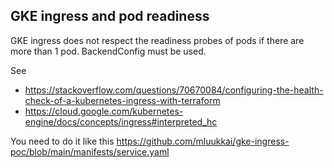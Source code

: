 ## GKE ingress and pod readiness

GKE ingress does not respect the readiness probes of pods if there are more than 1 pod. BackendConfig must be used.

See 
- https://stackoverflow.com/questions/70670084/configuring-the-health-check-of-a-kubernetes-ingress-with-terraform
- https://cloud.google.com/kubernetes-engine/docs/concepts/ingress#interpreted_hc

You need to do it like this https://github.com/mluukkai/gke-ingress-poc/blob/main/manifests/service.yaml
